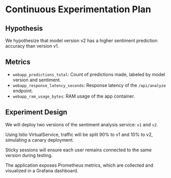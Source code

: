 # Continuous Experimentation Plan

## Hypothesis
We hypothesize that model version v2 has a higher sentiment prediction accuracy than version v1.

## Metrics
- `webapp_predictions_total`: Count of predictions made, labeled by model version and sentiment.
- `webapp_response_latency_seconds`: Response latency of the `/api/analyze` endpoint.
- `webapp_ram_usage_bytes`: RAM usage of the app container.

## Experiment Design
We will deploy two versions of the sentiment analysis service: `v1` and `v2`.

Using Istio VirtualService, traffic will be split 90% to v1 and 10% to v2, simulating a canary deployment.

Sticky sessions will ensure each user remains connected to the same version during testing.

The application exposes Prometheus metrics, which are collected and visualized in a Grafana dashboard.
